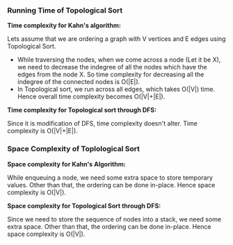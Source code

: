 ### Running Time of Topological Sort

**Time complexity for Kahn's algorithm:**

Lets assume that we are ordering a graph with V vertices and E edges using Topological Sort.

  -  While traversing the nodes, when we come across a node (Let it be X), we need to decrease the indegree of all the nodes which have the edges from the node X. So time complexity for decreasing all the indegree of the connected nodes is O(|E|).
  -  In Topological sort, we run across all edges, which takes O(|V|) time. Hence overall time complexity becomes O(|V|+|E|).

**Time complexity for Topological sort through DFS:**

Since it is modification of DFS, time complexity doesn't alter. Time complexity is O(|V|+|E|).

### Space Complexity of Toplological Sort

**Space complexity for Kahn's Algorithm:**

While enqueuing a node, we need some extra space to store temporary values. Other than that, the ordering can be done in-place. Hence space complexity is O(|V|).

**Space complexity for Topological Sort through DFS:**

Since we need to store the sequence of nodes into a stack, we need some extra space. Other than that, the ordering can be done in-place. Hence space complexity is O(|V|).

